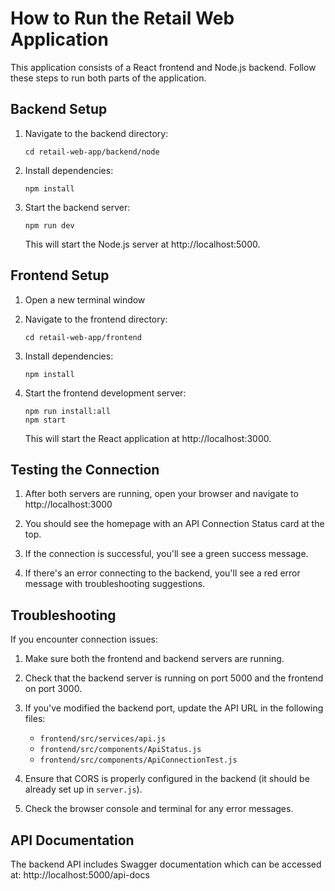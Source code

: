 # How to Run the Retail Web Application

This application consists of a React frontend and Node.js backend. Follow these steps to run both parts of the application.

## Backend Setup

1. Navigate to the backend directory:
   ```
   cd retail-web-app/backend/node
   ```

2. Install dependencies:
   ```
   npm install
   ```

3. Start the backend server:
   ```
   npm run dev
   ```

   This will start the Node.js server at http://localhost:5000.

## Frontend Setup

1. Open a new terminal window

2. Navigate to the frontend directory:
   ```
   cd retail-web-app/frontend
   ```

3. Install dependencies:
   ```
   npm install
   ```

4. Start the frontend development server:
   ```
   npm run install:all
   npm start
   ```

   This will start the React application at http://localhost:3000.

## Testing the Connection

1. After both servers are running, open your browser and navigate to http://localhost:3000

2. You should see the homepage with an API Connection Status card at the top.

3. If the connection is successful, you'll see a green success message.

4. If there's an error connecting to the backend, you'll see a red error message with troubleshooting suggestions.

## Troubleshooting

If you encounter connection issues:

1. Make sure both the frontend and backend servers are running.

2. Check that the backend server is running on port 5000 and the frontend on port 3000.

3. If you've modified the backend port, update the API URL in the following files:
   - `frontend/src/services/api.js`
   - `frontend/src/components/ApiStatus.js`
   - `frontend/src/components/ApiConnectionTest.js`

4. Ensure that CORS is properly configured in the backend (it should be already set up in `server.js`).

5. Check the browser console and terminal for any error messages.

## API Documentation

The backend API includes Swagger documentation which can be accessed at:
http://localhost:5000/api-docs 